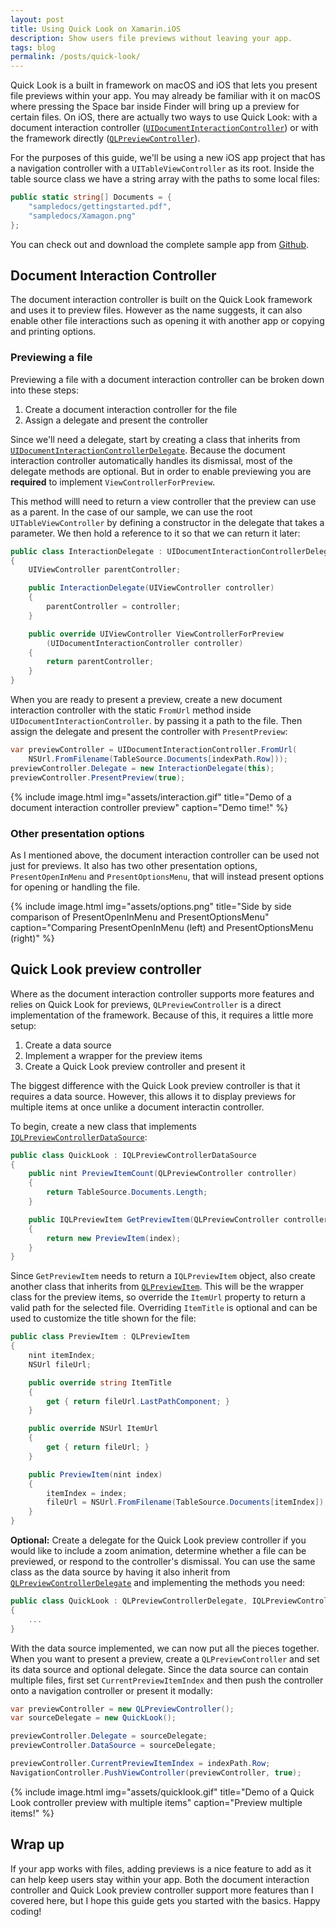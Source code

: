 ```yaml
---
layout: post
title: Using Quick Look on Xamarin.iOS
description: Show users file previews without leaving your app.
tags: blog
permalink: /posts/quick-look/
---
```


Quick Look is a built in framework on macOS and iOS that lets you present file previews within your app. You may already be familiar with it on macOS where pressing the Space bar inside Finder will bring up a preview for certain files. On iOS, there are actually two ways to use Quick Look: with a document interaction controller ([`UIDocumentInteractionController`](https://developer.xamarin.com/api/type/UIKit.UIDocumentInteractionController/)) or with the framework directly ([`QLPreviewController`](https://developer.xamarin.com/api/type/QuickLook.QLPreviewController/)). 

For the purposes of this guide, we'll be using a new iOS app project that has a navigation controller with a `UITableViewController` as its root. Inside the table source class we have a string array with the paths to some local files:

```csharp
public static string[] Documents = {
    "sampledocs/gettingstarted.pdf",
    "sampledocs/Xamagon.png"
};
```

You can check out and download the complete sample app from [Github](https://github.com/jimmgarrido/document-interaction-sample).

## Document Interaction Controller

The document interaction controller is built on the Quick Look framework and uses it to preview files. However as the name suggests, it can also enable other file interactions such as opening it with another app or copying and printing options.


### Previewing a file

Previewing a file with a document interaction controller can be broken down into these steps:

1. Create a document interaction controller for the file
2. Assign a delegate and present the controller 

Since we'll need a delegate, start by creating a class that inherits from [`UIDocumentInteractionControllerDelegate`](https://developer.xamarin.com/api/type/UIKit.UIDocumentInteractionControllerDelegate/). Because the document interaction controller automatically handles its dismissal, most of the delegate methods are optional. But in order to enable previewing you are **required** to implement `ViewControllerForPreview`. 

This method willl need to return a view controller that the preview can use as a parent. In the case of our sample, we can use the root `UITableViewController` by defining a constructor in the delegate that takes a parameter. We then hold a reference to it so that we can return it later:

```csharp
public class InteractionDelegate : UIDocumentInteractionControllerDelegate
{
    UIViewController parentController;

    public InteractionDelegate(UIViewController controller)
    {
        parentController = controller;
    }

    public override UIViewController ViewControllerForPreview
        (UIDocumentInteractionController controller)
    {
        return parentController;
    }
}
```

When you are ready to present a preview, create a new document interaction controller with the static `FromUrl` method inside `UIDocumentInteractionController`. by passing it a path to the file. Then assign the delegate and present the controller with `PresentPreview`:

```csharp
var previewController = UIDocumentInteractionController.FromUrl(
    NSUrl.FromFilename(TableSource.Documents[indexPath.Row]));
previewController.Delegate = new InteractionDelegate(this);
previewController.PresentPreview(true);
```


{% include image.html
    img="assets/interaction.gif"
    title="Demo of a document interaction controller preview"
    caption="Demo time!" %}


### Other presentation options

As I mentioned above, the document interaction controller can be used not just for previews. It also has two other presentation options, `PresentOpenInMenu` and `PresentOptionsMenu`, that will instead present options for opening or handling the file.

{% include image.html
    img="assets/options.png"
    title="Side by side comparison of PresentOpenInMenu and PresentOptionsMenu"
    caption="Comparing PresentOpenInMenu (left) and PresentOptionsMenu (right)" %}



## Quick Look preview controller
Where as the document interaction controller supports more features and relies on Quick Look for previews, `QLPreviewController` is a direct implementation of the framework. Because of this, it requires a little more setup:

1. Create a data source
2. Implement a wrapper for the preview items
3. Create a Quick Look preview controller and present it

The biggest difference with the Quick Look preview controller is that it requires a data source. However, this allows it to display previews for multiple items at once unlike a document interactin controller.

To begin, create a new class that implements [`IQLPreviewControllerDataSource`](https://developer.xamarin.com/api/type/QuickLook.IQLPreviewControllerDataSource/):

```csharp
public class QuickLook : IQLPreviewControllerDataSource
{
    public nint PreviewItemCount(QLPreviewController controller)
    {
        return TableSource.Documents.Length;
    }

    public IQLPreviewItem GetPreviewItem(QLPreviewController controller, nint index)
    {
        return new PreviewItem(index);
    }
}
```

Since `GetPreviewItem` needs to return a `IQLPreviewItem` object, also create another class that inherits from [`QLPreviewItem`](https://developer.xamarin.com/api/type/QuickLook.QLPreviewItem/). This will be the wrapper class for the preview items, so override the `ItemUrl` property to return a valid path for the selected file. Overriding `ItemTitle` is optional and can be used to customize the title shown for the file:

```csharp
public class PreviewItem : QLPreviewItem
{
    nint itemIndex;
    NSUrl fileUrl;

    public override string ItemTitle
    {
        get { return fileUrl.LastPathComponent; }
    }

    public override NSUrl ItemUrl
    {
        get { return fileUrl; }
    }

    public PreviewItem(nint index)
    {
        itemIndex = index;
        fileUrl = NSUrl.FromFilename(TableSource.Documents[itemIndex]);
    }
}
```

**Optional:** Create a delegate for the Quick Look preview controller if you would like to include a zoom animation, determine whether a file can be previewed, or respond to the controller's dismissal. You can use the same class as the data source by having it also inherit from [`QLPreviewControllerDelegate`](https://developer.xamarin.com/api/type/QuickLook.QLPreviewControllerDelegate/) and implementing the methods you need:

```csharp
public class QuickLook : QLPreviewControllerDelegate, IQLPreviewControllerDataSource
{
    ...
}
```

With the data source implemented, we can now put all the pieces together. When you want to present a preview, create a `QLPreviewController` and set its data source and optional delegate. Since the data source can contain multiple files, first set `CurrentPreviewItemIndex` and then push the controller onto a navigation controller or present it modally:

```csharp
var previewController = new QLPreviewController();
var sourceDelegate = new QuickLook();

previewController.Delegate = sourceDelegate;
previewController.DataSource = sourceDelegate;

previewController.CurrentPreviewItemIndex = indexPath.Row;
NavigationController.PushViewController(previewController, true);
```

{% include image.html
    img="assets/quicklook.gif"
    title="Demo of a Quick Look controller preview with multiple items"
    caption="Preview multiple items!" %}

## Wrap up

If your app works with files, adding previews is a nice feature to add as it can help keep users stay within your app. Both the document interaction controller and Quick Look preview controller support more features than I covered here, but I hope this guide gets you started with the basics. Happy coding!